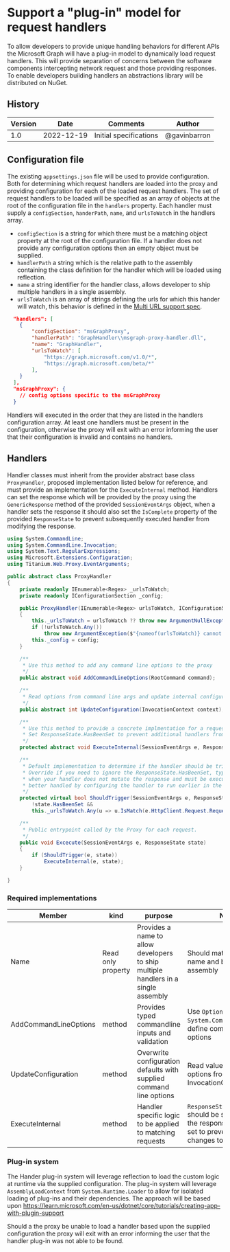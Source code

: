 # Support a "plug-in" model for request handlers

To allow developers to provide unique handling behaviors for different APIs the Microsoft Graph will have a plug-in model to dynamically load request handlers. This will provide separation of concerns between the software components intercepting network request and those providing responses.
To enable developers building handlers an abstractions library will be distributed on NuGet.

## History

| Version | Date | Comments | Author |
| ------- | -------- | ----- | --- |
| 1.0 | 2022-12-19 | Initial specifications | @gavinbarron |

## Configuration file

The existing `appsettings.json` file will be used to provide configuration. Both for determining which request handlers are loaded into the proxy and providing configuration for each of the loaded request handlers. The set of request handlers to be loaded will be specified as an array of objects at the root of the configuration file in the `handlers` property. Each handler must supply a `configSection`, `handerPath`, `name`, and `urlsToWatch` in the handlers array.
- `configSection` is a string for which there must be a matching object property at the root of the configuration file. If a handler does not provide any configuration options then an empty object must be supplied.
- `handlerPath` a string which is the relative path to the assembly containing the class definition for the handler which will be loaded using reflection.
- `name` a string identifier for the handler class, allows developer to ship multiple handlers in a single assembly.
- `urlsToWatch` is an array of strings defining the urls for which this hander will watch, this behavior is defined in the [Multi URL support spec](./multi-url-support.md).

```json
  "handlers": [
    {
        "configSection": "msGraphProxy",
        "handlerPath": "GraphHandler\\msgraph-proxy-handler.dll",
        "name": "GraphHandler",
        "urlsToWatch": [
            "https://graph.microsoft.com/v1.0/*",
            "https://graph.microsoft.com/beta/*"
        ],
    }
  ],
  "msGraphProxy": {
    // config options specific to the msGraphProxy
  }
```

Handlers will executed in the order that they are listed in the handlers configuration array. At least one handlers must be present in the configuration, otherwise the proxy will exit with an error informing the user that their configuration is invalid and contains no handlers.

## Handlers

Handler classes must inherit from the provider abstract base class `ProxyHandler`, proposed implementation listed below for reference, and must provide an implementation for the `ExecuteInternal` method.
Handlers can set the response which will be provided by the proxy using the `GenericResponse` method of the provided `SessionEventArgs` object, when a handler sets the response it should also set the `IsComplete` property of the provided `ResponseState` to prevent subsequently executed handler from modifying the response.

```cs
using System.CommandLine;
using System.CommandLine.Invocation;
using System.Text.RegularExpressions;
using Microsoft.Extensions.Configuration;
using Titanium.Web.Proxy.EventArguments;

public abstract class ProxyHandler
{
    private readonly IEnumerable<Regex> _urlsToWatch;
    private readonly IConfigurationSection _config;

    public ProxyHandler(IEnumerable<Regex> urlsToWatch, IConfigurationSection config)
    {
        this._urlsToWatch = urlsToWatch ?? throw new ArgumentNullException(nameof(urlsToWatch));
        if (!urlsToWatch.Any())
            throw new ArgumentException($"{nameof(urlsToWatch)} cannot be empty", nameof(urlsToWatch));
        this._config = config;
    }

    /**
     * Use this method to add any command line options to the proxy
     */
    public abstract void AddCommandLineOptions(RootCommand command);

    /**
     * Read options from command line args and update internal configuration
     */
    public abstract int UpdateConfiguration(InvocationContext context);

    /**
     * Use this method to provide a concrete implmentation for a request handler.
     * Set ResponseState.HasBeenSet to prevent additional handlers from modifying the response
     */
    protected abstract void ExecuteInternal(SessionEventArgs e, ResponseState state);

    /**
     * Default implementation to determine if the handler should be triggered.
     * Override if you need to ignore the ResponseState.HasBeenSet, typically this would be done
     * when your handler does not mutate the response and must be executed, ususally this can be
     * better handled by configuring the handler to run earlier in the set of configured handlers
     */
    protected virtual bool ShouldTrigger(SessionEventArgs e, ResponseState state) =>
        !state.HasBeenSet &&
        this._urlsToWatch.Any(u => u.IsMatch(e.HttpClient.Request.RequestUriString));

    /**
     * Public entrypoint called by the Proxy for each request.
     */
    public void Excecute(SessionEventArgs e, ResponseState state)
    {
        if (ShouldTrigger(e, state))
            ExecuteInternal(e, state);
    }

}
```

### Required implementations

| Member | kind | purpose | Notes |
| -------| ---- | ------- | ------|
| Name | Read only property | Provides a name to allow developers to ship multiple handlers in a single assembly | Should match the class name and be unique per assembly |
| AddCommandLineOptions | method | Provides typed commandline inputs and validation | Use `Option<T>` from `System.CommandLine` to define command line options |
| UpdateConfiguration | method | Overwrite configuration defaults with supplied command line options | Read values for supplied options from InvocationContext |
| ExecuteInternal | method | Handler specific logic to be applied to matching requests | `ResponseState.HasBeenSet` should be set to true if the response has been set to prevent unwanted changes to the response |

### Plug-in system

The Hander plug-in system will leverage reflection to load the custom logic at runtime via the supplied configuration.
The plug-in system will leverage `AssemblyLoadContext` from `System.Runtime.Loader` to allow for isolated loading of plug-ins and their dependencies. The approach will be based upon https://learn.microsoft.com/en-us/dotnet/core/tutorials/creating-app-with-plugin-support

Should a the proxy be unable to load a handler based upon the supplied configuration the proxy will exit with an error informing the user that the handler plug-in was not able to be found.
